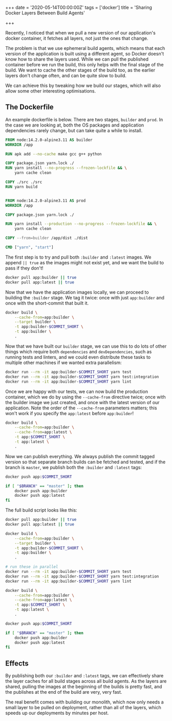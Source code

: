+++
date = '2020-05-14T00:00:00Z'
tags = ['docker']
title = 'Sharing Docker Layers Between Build Agents'

+++

Recently, I noticed that when we pull a new version of our application's docker container, it fetches all layers, not just the ones that change.

The problem is that we use ephemeral build agents, which means that each version of the application is built using a different agent, so Docker doesn't know how to share the layers used.  While we can pull the published container before we run the build, this only helps with the final stage of the build.  We want to cache the other stages of the build too, as the earlier layers don't change often, and can be quite slow to build.

We can achieve this by tweaking how we build our stages, which will also allow some other interesting optimisations.

## The Dockerfile

An example dockerfile is below.  There are two stages, `builder` and `prod`.  In the case we are looking at, both the OS packages and application dependencies rarely change, but can take quite a while to install.

```dockerfile
FROM node:14.2.0-alpine3.11 AS builder
WORKDIR /app

RUN apk add --no-cache make gcc g++ python

COPY package.json yarn.lock ./
RUN yarn install --no-progress --frozen-lockfile && \
    yarn cache clean

COPY ./src ./src
RUN yarn build


FROM node:14.2.0-alpine3.11 AS prod
WORKDIR /app

COPY package.json yarn.lock ./

RUN yarn install --production --no-progress --frozen-lockfile && \
    yarn cache clean

COPY --from=builder /app/dist ./dist

CMD ["yarn", "start"]
```

The first step is to try and pull both `:builder` and `:latest` images.  We append `|| true` as the images might not exist yet, and we want the build to pass if they don't!

```bash
docker pull app:builder || true
docker pull app:latest || true
```

Now that we have the application images locally, we can proceed to building the `:builder` stage.  We tag it twice: once with just `app:builder` and once with the short-commit that built it.

```bash
docker build \
    --cache-from=app:builder \
    --target builder \
    -t app:builder-$COMMIT_SHORT \
    -t app:builder \
    .
```

Now that we have built our `builder` stage, we can use this to do lots of other things which require both `dependencies` and `devDependencies`, such as running tests and linters, and we could even distribute these tasks to multiple other machines if we wanted extra parallelism:

```bash
docker run --rm -it app:builder-$COMMIT_SHORT yarn test
docker run --rm -it app:builder-$COMMIT_SHORT yarn test:integration
docker run --rm -it app:builder-$COMMIT_SHORT yarn lint
```

Once we are happy with our tests, we can now build the production container, which we do by using the `--cache-from` directive twice; once with the builder image we just created, and once with the latest version of our application.  Note the order of the `--cache-from` parameters matters; this won't work if you specify the `app:latest` before `app:builder`!

```bash
docker build \
    --cache-from=app:builder \
    --cache-from=app:latest \
    -t app:$COMMIT_SHORT \
    -t app:latest \
    .
```

Now we can publish everything.  We always publish the commit tagged version so that separate branch builds can be fetched and tested, and if the branch is `master`, we publish both the `:builder` and `:latest` tags:

```bash
docker push app:$COMMIT_SHORT

if [ "$BRANCH" == "master" ]; then
    docker push app:builder
    docker push app:latest
fi
```

The full build script looks like this:

```bash
docker pull app:builder || true
docker pull app:latest || true

docker build \
    --cache-from=app:builder \
    --target builder \
    -t app:builder-$COMMIT_SHORT \
    -t app:builder \
    .

# run these in parallel
docker run --rm -it app:builder-$COMMIT_SHORT yarn test
docker run --rm -it app:builder-$COMMIT_SHORT yarn test:integration
docker run --rm -it app:builder-$COMMIT_SHORT yarn lint

docker build \
    --cache-from=app:builder \
    --cache-from=app:latest \
    -t app:$COMMIT_SHORT \
    -t app:latest \
    .

docker push app:$COMMIT_SHORT

if [ "$BRANCH" == "master" ]; then
    docker push app:builder
    docker push app:latest
fi
```

## Effects

By publishing both our `:builder` and `:latest` tags, we can effectively share the layer caches for all build stages across all build agents.  As the layers are shared, pulling the images at the beginning of the builds is pretty fast, and the publishes at the end of the build are very, very fast.

The real benefit comes with building our monolith, which now only needs a small layer to be pulled on deployment, rather than all of the layers, which speeds up our deployments by minutes per host.
